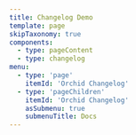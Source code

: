 ```yaml
---
title: Changelog Demo
template: page
skipTaxonomy: true
components:
  - type: pageContent
  - type: changelog
menu:
  - type: 'page'
    itemId: 'Orchid Changelog'
  - type: 'pageChildren'
    itemId: 'Orchid Changelog'
    asSubmenu: true
    submenuTitle: Docs
---
```

